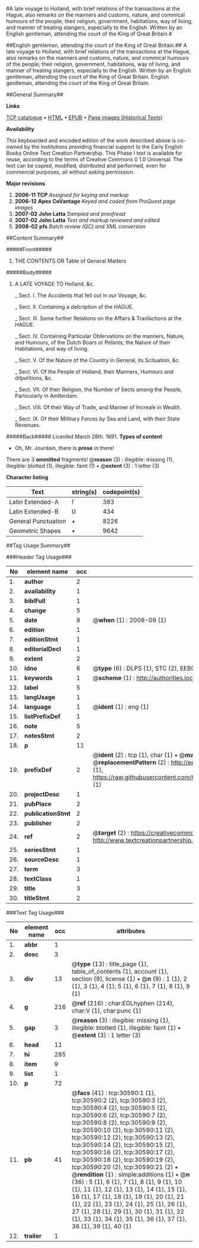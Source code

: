 #A late voyage to Holland, with brief relations of the transactions at the Hague, also remarks on the manners and customs, nature, and commical humours of the people; their religion, government, habitations, way of living, and manner of treating stangers, especially to the English. Written by an English gentleman, attending the court of the King of Great Britain.#

##English gentleman, attending the court of the King of Great Britain.##
A late voyage to Holland, with brief relations of the transactions at the Hague, also remarks on the manners and customs, nature, and commical humours of the people; their religion, government, habitations, way of living, and manner of treating stangers, especially to the English. Written by an English gentleman, attending the court of the King of Great Britain.
English gentleman, attending the court of the King of Great Britain.

##General Summary##

**Links**

[TCP catalogue](http://www.ota.ox.ac.uk/tcp/)  • 
[HTML](http://tei.it.ox.ac.uk/tcp/Texts-HTML/free/A49/A49689.html)  • 
[EPUB](http://tei.it.ox.ac.uk/tcp/Texts-EPUB/free/A49/A49689.epub) • 
[Page images (Historical Texts)](https://data.historicaltexts.jisc.ac.uk/view?pubId=eebo-99826195e&pageId=eebo-99826195e-30590-1)

**Availability**

This keyboarded and encoded edition of the
	       work described above is co-owned by the institutions
	       providing financial support to the Early English Books
	       Online Text Creation Partnership. This Phase I text is
	       available for reuse, according to the terms of Creative
	       Commons 0 1.0 Universal. The text can be copied,
	       modified, distributed and performed, even for
	       commercial purposes, all without asking permission.

**Major revisions**

1. __2006-11__ __TCP__ *Assigned for keying and markup*
1. __2006-12__ __Apex CoVantage__ *Keyed and coded from ProQuest page images*
1. __2007-02__ __John Latta__ *Sampled and proofread*
1. __2007-02__ __John Latta__ *Text and markup reviewed and edited*
1. __2008-02__ __pfs__ *Batch review (QC) and XML conversion*

##Content Summary##

#####Front#####

1. THE CONTENTS OR Table of General Matters

#####Body#####

1. A LATE VOYAGE TO Holland, &c.

    _ Sect. I. The Accidents that fell out in our Voyage, &c.

    _ Sect. II. Containing a deſcription of the HAGUE.

    _ Sect. III. Some further Relations on the Affairs & Tranſactions at the HAGUE.

    _ Sect. IV. Containing Particular Obſervations on the manners, Nature, and Humours, of the Dutch Boars or Peſants; the Nature of their Habitations, and way of living.

    _ Sect. V. Of the Nature of the Country in General, its Scituation, &c.

    _ Sect. VI. Of the People of Holland, their Manners, Humours and diſpoſitions, &c.

    _ Sect. VII. Of their Religion, the Number of Sects among the People, Particularly in Amſterdam.

    _ Sect. VIII. Of their Way of Trade, and Manner of Increaſe in Wealth.

    _ Sect. IX. Of their Millitary Forces by Sea and Land, with their State Revenues.

#####Back#####
Licenſed March 28th. 1691.
**Types of content**

  * Oh, Mr. Jourdain, there is **prose** in there!

There are 3 **ommitted** fragments! 
 @__reason__ (3) : illegible: missing (1), illegible: blotted (1), illegible: faint (1)  •  @__extent__ (3) : 1 letter (3)

**Character listing**


|Text|string(s)|codepoint(s)|
|---|---|---|
|Latin Extended-A|ſ|383|
|Latin Extended-B|Ʋ|434|
|General Punctuation|•|8226|
|Geometric Shapes|▪|9642|

##Tag Usage Summary##

###Header Tag Usage###

|No|element name|occ|attributes|
|---|---|---|---|
|1.|__author__|2||
|2.|__availability__|1||
|3.|__biblFull__|1||
|4.|__change__|5||
|5.|__date__|8| @__when__ (1) : 2008-09 (1)|
|6.|__edition__|1||
|7.|__editionStmt__|1||
|8.|__editorialDecl__|1||
|9.|__extent__|2||
|10.|__idno__|6| @__type__ (6) : DLPS (1), STC (2), EEBO-CITATION (1), PROQUEST (1), VID (1)|
|11.|__keywords__|1| @__scheme__ (1) : http://authorities.loc.gov/ (1)|
|12.|__label__|5||
|13.|__langUsage__|1||
|14.|__language__|1| @__ident__ (1) : eng (1)|
|15.|__listPrefixDef__|1||
|16.|__note__|5||
|17.|__notesStmt__|2||
|18.|__p__|11||
|19.|__prefixDef__|2| @__ident__ (2) : tcp (1), char (1)  •  @__matchPattern__ (2) : ([0-9\-]+):([0-9IVX]+) (1), (.+) (1)  •  @__replacementPattern__ (2) : http://eebo.chadwyck.com/downloadtiff?vid=$1&page=$2 (1), https://raw.githubusercontent.com/textcreationpartnership/Texts/master/tcpchars.xml#$1 (1)|
|20.|__projectDesc__|1||
|21.|__pubPlace__|2||
|22.|__publicationStmt__|2||
|23.|__publisher__|2||
|24.|__ref__|2| @__target__ (2) : https://creativecommons.org/publicdomain/zero/1.0/ (1), http://www.textcreationpartnership.org/docs/. (1)|
|25.|__seriesStmt__|1||
|26.|__sourceDesc__|1||
|27.|__term__|3||
|28.|__textClass__|1||
|29.|__title__|3||
|30.|__titleStmt__|2||


###Text Tag Usage###

|No|element name|occ|attributes|
|---|---|---|---|
|1.|__abbr__|1||
|2.|__desc__|3||
|3.|__div__|13| @__type__ (13) : title_page (1), table_of_contents (1), account (1), section (9), license (1)  •  @__n__ (9) : 1 (1), 2 (1), 3 (1), 4 (1), 5 (1), 6 (1), 7 (1), 8 (1), 9 (1)|
|4.|__g__|216| @__ref__ (216) : char:EOLhyphen (214), char:V (1), char:punc (1)|
|5.|__gap__|3| @__reason__ (3) : illegible: missing (1), illegible: blotted (1), illegible: faint (1)  •  @__extent__ (3) : 1 letter (3)|
|6.|__head__|11||
|7.|__hi__|285||
|8.|__item__|9||
|9.|__list__|1||
|10.|__p__|72||
|11.|__pb__|41| @__facs__ (41) : tcp:30590:1 (1), tcp:30590:2 (2), tcp:30590:3 (2), tcp:30590:4 (2), tcp:30590:5 (2), tcp:30590:6 (2), tcp:30590:7 (2), tcp:30590:8 (2), tcp:30590:9 (2), tcp:30590:10 (2), tcp:30590:11 (2), tcp:30590:12 (2), tcp:30590:13 (2), tcp:30590:14 (2), tcp:30590:15 (2), tcp:30590:16 (2), tcp:30590:17 (2), tcp:30590:18 (2), tcp:30590:19 (2), tcp:30590:20 (2), tcp:30590:21 (2)  •  @__rendition__ (1) : simple:additions (1)  •  @__n__ (36) : 5 (1), 6 (1), 7 (1), 8 (1), 9 (1), 10 (1), 11 (1), 12 (1), 13 (1), 14 (1), 15 (1), 16 (1), 17 (1), 18 (1), 19 (1), 20 (1), 21 (1), 22 (1), 23 (1), 24 (1), 25 (1), 26 (1), 27 (1), 28 (1), 29 (1), 30 (1), 31 (1), 32 (1), 33 (1), 34 (1), 35 (1), 36 (1), 37 (1), 38 (1), 39 (1), 40 (1)|
|12.|__trailer__|1||
